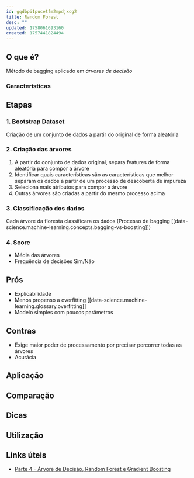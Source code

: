 ```yaml
---
id: gqdbpi1pucetfm2mpdjxcg2
title: Random Forest
desc: ""
updated: 1758061693160
created: 1757441824494
---
```


## O que é?

Método de bagging aplicado em _árvores de decisão_

### Características

## Etapas

### 1. Bootstrap Dataset

Criação de um conjunto de dados a partir do original de forma aleatória

### 2. Criação das árvores

1. A partir do conjunto de dados original, separa features de forma aleatória para compor a árvore
2. Identificar quais características são as características que melhor separam os dados a partir de um processo de descoberta de impureza
3. Seleciona mais atributos para compor a árvore
4. Outras árvores são criadas a partir do mesmo processo acima

### 3. Classificação dos dados

Cada árvore da floresta classificara os dados (Processo de bagging [[data-science.machine-learning.concepts.bagging-vs-boosting]])

### 4. Score

- Média das árvores
- Frequência de decisões Sim/Não

## Prós

- Explicabilidade
- Menos propenso a overfitting [[data-science.machine-learning.glossary.overfitting]]
- Modelo simples com poucos parâmetros

## Contras

- Exige maior poder de processamento por precisar percorrer todas as árvores
- Acurácia

## Aplicação

## Comparação

## Dicas

## Utilização

## Links úteis

- [Parte 4 - Árvore de Decisão, Random Forest e Gradient Boosting](https://www.youtube.com/watch?v=noy13V1nTz4)
